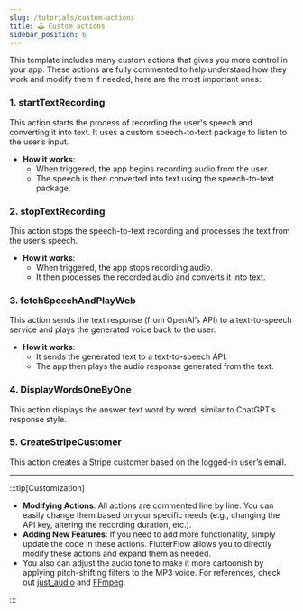 ```yaml
---
slug: /tutorials/custom-actions
title: 🕹️ Custom actions
sidebar_position: 6
---
```




This template includes many custom actions that gives you more control in your app. These actions are fully commented to help understand how they work and modify them if needed, here are the most important ones:

### 1. **startTextRecording**

This action starts the process of recording the user's speech and converting it into text. It uses a custom speech-to-text package to listen to the user’s input.

- **How it works**:
  - When triggered, the app begins recording audio from the user.
  - The speech is then converted into text using the speech-to-text package.
  

### 2. **stopTextRecording**

This action stops the speech-to-text recording and processes the text from the user’s speech.

- **How it works**:
  - When triggered, the app stops recording audio.
  - It then processes the recorded audio and converts it into text.


### 3. **fetchSpeechAndPlayWeb**

This action sends the text response (from OpenAI’s API) to a text-to-speech service and plays the generated voice back to the user.

- **How it works**:
  - It sends the generated text to a text-to-speech API.
  - The app then plays the audio response generated from the text.

### 4. **DisplayWordsOneByOne**

This action displays the answer text word by word, similar to ChatGPT’s response style.

### 5. **CreateStripeCustomer**

This action creates a Stripe customer based on the logged-in user’s email.

---

:::tip[Customization]
- **Modifying Actions**: All actions are commented line by line. You can easily change them based on your specific needs (e.g., changing the API key, altering the recording duration, etc.).
- **Adding New Features**: If you need to add more functionality, simply update the code in these actions. FlutterFlow allows you to directly modify these actions and expand them as needed.
- You also can adjust the audio tone to make it more cartoonish by applying pitch-shifting filters to the MP3 voice. For references, check out [just_audio](https://pub.dev/documentation/just_audio/latest/just_audio/AudioPlayer/setPitch.html) and [FFmpeg](https://stackoverflow.com/questions/68752347/flutter-adding-voice-effects-to-locally-saved-audio-file-m4a-change-pitch).

:::